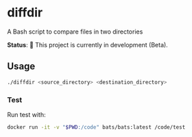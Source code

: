 # diffdir

A Bash script to compare files in two directories

**Status**: 🚧 This project is currently in development (Beta). 

## Usage

```bash
./diffdir <source_directory> <destination_directory>
```

### Test

Run test with:
```bash
docker run -it -v "$PWD:/code" bats/bats:latest /code/test
```
